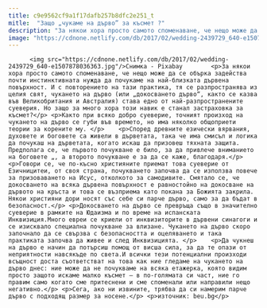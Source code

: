 ```yaml
---
title: c9e9562cf9a1f17dafb257b8dfc2e251_t
mitle:  "Защо „чукаме на дърво” за късмет ?"
description: "За някои хора просто самото споменаване, че нещо може да се обърка задейства почти инстинктивната нужда да почукаме на най-близката дървена повърхност. И с повторението на тази практика, тя се разпространява из целия свят, чукането на дърво (или „докосването дърво“, както се казва във Великобритания и Австралия) става едно от най-разпространените суеверия. Но защо за …"
image: "https://cdnone.netlify.com/db/2017/02/wedding-2439729_640-e1507878036363.jpg"
---
```


          <img src="https://cdnone.netlify.com/db/2017/02/wedding-2439729_640-e1507878036363.jpg"/>Снимка - Pixabay        <p>За някои хора просто самото споменаване, че нещо може да се обърка задейства почти инстинктивната нужда да почукаме на най-близката дървена повърхност. И с повторението на тази практика, тя се разпространява из целия свят, чукането на дърво (или „докосването дърво“, както се казва във Великобритания и Австралия) става едно от най-разпространените суеверия. Но защо за много хора този навик е станал застраховка за късмет?</p> <p>Както при всяко добро суеверие, точният произход на чукането на дърво се губи във времето, но има няколко общоприети теории за корените му. </p>    <p>Според древните езически вярвания, духовете и боговете са живели в дърветата, така че има смисъл и логика да почукаш на дърветата, когато искаш да призовеш тяхната защита. Предполага се, че първото почукване е било, за да привлече вниманието на боговете „, а второто почукване е за да се каже, благодаря.</p> <p>Говори се, че по-късно християните приемат това суеверие от Езичницитеи, от своя страна, почукването започва да се използва повече за призоваването на Исус, отколкото за самодивите. Смятало се, че докосването на всяка дървена повърхност е равностойно на докосване на дървото на кръста и това се възприема като покана за Божията закрила. Някои християни дори носят със себе си парче дърво, само за да бъдат в безопасност.</p> <p>Докосването на дърво се превръща също в значително суеверие в рамките на Юдаизма и по време на испанската Инквизиция.Много евреи се криели от инквизиторите в дървени синагоги и се изисквало специална почукване за влизане. Чукането на дърво скоро започнало да се свързва с безопасността и оцеляването и така практиката започва да живее и след Инквизицията. </p>    <p>Да чукнеш на дърво е начин да потърсиш помощ от висша сила, за да те опази от неприятности навсякъде по света.И всички тези потенциални произходи всъщност доста съответстват на това как ние гледаме на чукането на дърво днес: ние може да не почукваме на всяка етажерка, която видим просто защото искаме малко късмет – в по-голямата си част, ние го правим само когато сме притеснени и сме споменали или направили нещо негативно.</p> <p>Сега, ако ни извините, трябва да си намерим парче дърво с подходящ размер за носене.</p> <p>източник: beu.bg</p>        